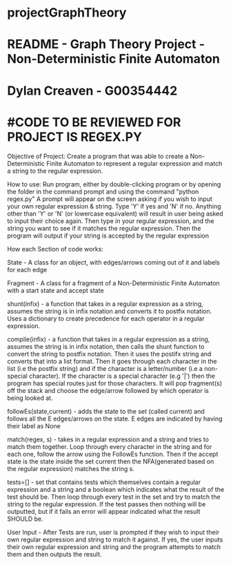 # projectGraphTheory
# README - Graph Theory Project - Non-Deterministic Finite Automaton
# Dylan Creaven - G00354442

# #CODE TO BE REVIEWED FOR PROJECT IS REGEX.PY
Objective of Project: Create a program that was able to create a Non-Deterministic Finite Automaton to represent
a regular expression and match a string to the regular expression.

How to use: Run program, either by double-clicking program or by opening the folder in the command prompt and using the command "python regex.py"
A prompt will appear on the screen asking if you wish to input your own regular expression & string. Type 'Y' if yes and 'N' if no. Anything other than 'Y' or 'N' (or lowercase equivalent) will result in user being asked to
input their choice again.
Then type in your regular expression, and the string you want to see if it matches the regular expression.
Then the program will output if your string is accepted by the regular expression

How each Section of code works: 

State - A class for an object, with edges/arrows coming out of it and labels for each edge

Fragment - A class for a fragment of a Non-Deterministic Finite Automaton with a start state and accept state

shunt(infix) - a function that takes in a regular expression as a string, assumes the string is in infix notation and converts it to postfix notation. Uses a dictionary to create precedence for each operator in a regular expression.

compile(infix) - a function that takes in a regular expression as a string, assumes the string is in infix notation, then calls the shunt function to convert the string to postfix notation.
Then it uses the postifx string and converts that into a list format. Then it goes through each character in the list (i.e the postfix string) and if the character is a letter/number (i.e a non-special character). If the character is a special character (e.g '|') then the program has special 
routes just for those characters. It will pop fragment(s) off the stack and choose the edge/arrow followed by which operator is being looked at.

followEs(state,current) - adds the state to the set (called current) and follows all the E edges/arrows on the state. E edges are indicated by having their label as None

match(regex, s) - takes in a regular expression and a string and tries to match them together. 
Loop through every character in the string and for each one, follow the arrow using the FollowEs function. 
Then if the accept state is the state inside the set current then the NFA(generated based on the regular expression)
matches the string s.


tests=[] - set that contains tests which themselves contain a regular expression and a string and a boolean which indicates what the result of the test should be.
Then loop through every test in the set and try to match the string to the regular expression. If the test passes then nothing will be outputted, 
but if it fails an error will appear indicated what the result SHOULD be.

User Input - After Tests are run, user is prompted if they wish to input their own regular expression and string to match it against. If yes, the user inputs their own regular expression and string
and the program attempts to match them and then outputs the result.




